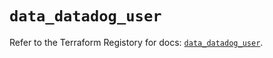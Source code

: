 # `data_datadog_user`

Refer to the Terraform Registory for docs: [`data_datadog_user`](https://www.terraform.io/docs/providers/datadog/d/user).
